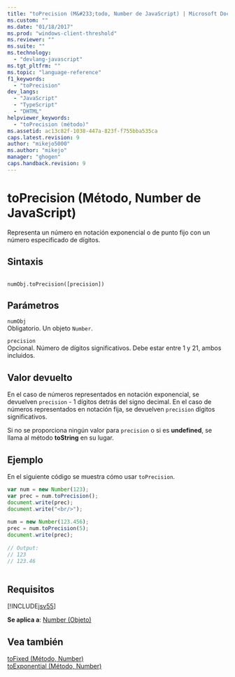```yaml
---
title: "toPrecision (M&#233;todo, Number de JavaScript) | Microsoft Docs"
ms.custom: ""
ms.date: "01/18/2017"
ms.prod: "windows-client-threshold"
ms.reviewer: ""
ms.suite: ""
ms.technology: 
  - "devlang-javascript"
ms.tgt_pltfrm: ""
ms.topic: "language-reference"
f1_keywords: 
  - "toPrecision"
dev_langs: 
  - "JavaScript"
  - "TypeScript"
  - "DHTML"
helpviewer_keywords: 
  - "toPrecision (método)"
ms.assetid: ac13c82f-1038-447a-823f-f755bba535ca
caps.latest.revision: 9
author: "mikejo5000"
ms.author: "mikejo"
manager: "ghogen"
caps.handback.revision: 9
---
```

# toPrecision (M&#233;todo, Number de JavaScript)
Representa un número en notación exponencial o de punto fijo con un número especificado de dígitos.  
  
## Sintaxis  
  
```  
  
numObj.toPrecision([precision])  
```  
  
## Parámetros  
 `numObj`  
 Obligatorio.  Un objeto `Number`.  
  
 `precision`  
 Opcional.  Número de dígitos significativos.  Debe estar entre 1 y 21, ambos incluidos.  
  
## Valor devuelto  
 En el caso de números representados en notación exponencial, se devuelven `precision` \- 1 dígitos detrás del signo decimal.  En el caso de números representados en notación fija, se devuelven `precision` dígitos significativos.  
  
 Si no se proporciona ningún valor para `precision` o si es **undefined**, se llama al método **toString** en su lugar.  
  
## Ejemplo  
 En el siguiente código se muestra cómo usar `toPrecision`.  
  
```javascript  
var num = new Number(123);  
var prec = num.toPrecision();  
document.write(prec);  
document.write("<br/>");  
  
num = new Number(123.456);  
prec = num.toPrecision(5);  
document.write(prec);  
  
// Output:  
// 123  
// 123.46  
  
```  
  
## Requisitos  
 [!INCLUDE[jsv55](../../javascript/reference/includes/jsv55-md.md)]  
  
 **Se aplica a**: [Number \(Objeto\)](../../javascript/reference/number-object-javascript.md)  
  
## Vea también  
 [toFixed \(Método, Number\)](../../javascript/reference/tofixed-method-number-javascript.md)   
 [toExponential \(Método, Number\)](../../javascript/reference/toexponential-method-number-javascript.md)